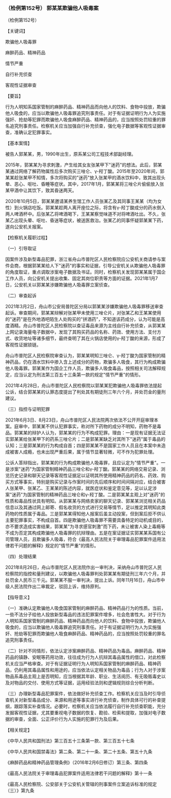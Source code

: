 ### （检例第152号） 郭某某欺骗他人吸毒案

（检例第152号）

【关键词】

欺骗他人吸毒罪

麻醉药品、精神药品

情节严重

自行补充侦查

客观性证据审查

【要旨】

行为人明知系国家管制的麻醉药品、精神药品而向他人的饮料、食物中投放，欺骗他人吸食的，应当以欺骗他人吸毒罪追究刑事责任。对于有证据证明行为人为实施强奸、抢劫等犯罪而欺骗他人吸食麻醉药品、精神药品的，应当按照处罚较重的罪名追究刑事责任。检察机关应当加强自行补充侦查，强化电子数据等客观性证据审查，准确认定犯罪事实。

【基本案情】

被告人郭某某，男，1990年出生，原系某公司工程技术部副经理。

2015年，郭某某为寻求刺激，产生给其女友张某甲下"迷药"的想法。此后，郭某某通过网络了解药物属性后多次购买三唑仑、γ-羟丁酸。2015年至2020年间，郭某某趁张某甲不知情，多次将购买的"迷药"放入张某甲的酒水饮料中，致其出现头晕、恶心、呕吐、昏睡等症状。其中，2017年1月，郭某某将三唑仑片偷偷放入张某甲酒中让其饮下，致其昏迷两天。

2020年10月5日，郭某某邀请某养生馆工作人员张某乙及其同事王某某（均为女性）到火锅店吃饭。郭某某趁两人离开座位之际，将含有γ-羟丁酸成分的药水倒入两人啤酒杯中。后张某乙将啤酒喝下，王某某察觉味道不对将啤酒吐出。不久，张某乙出现头晕、呕吐、昏迷等症状，被送医救治。张某乙的同事怀疑郭某某下药，遂向公安机关报案。

【检察机关履职过程】

（一）引导取证

因案件涉及新型毒品犯罪，浙江省舟山市普陀区人民检察院应公安机关商请参与案件会商，根据郭某某给人下"迷药"的事实和证据，引导公安机关从欺骗他人吸毒罪的角度取证，重点调取涉案电子数据及书证。同时，检察机关发现郭某某属于国企工作人员，向公安机关提出收集、固定其岗位职责等方面的证据。2021年1月7日，公安机关以郭某某涉嫌欺骗他人吸毒罪立案侦查。

（二）审查起诉

2021年3月2日，舟山市公安局普陀区分局以郭某某涉嫌欺骗他人吸毒罪移送审查起诉。审查期间，郭某某辩解对张某甲未使用三唑仑片，对张某乙和王某某使用的"迷药"是在外地酒吧陌生人处购买的"拼酒药"，不知道该药成分，认为可能是高度酒精。舟山市普陀区人民检察院以查证毒品来源为主线自行补充侦查，从郭某某上网记录海量电子数据中，发现了其购买药品的名称、药效、使用方法、支付方式、收货地址等诸多细节，最终查明了其在火锅店使用的γ-羟丁酸的来源，形成了客观性证据锁链。

舟山市普陀区人民检察院审查认为，郭某某明知三唑仑、γ-羟丁酸为国家管制的精神药品，仍在酒水饮料中掺入含上述成分的药物，欺骗多人吸食，其行为构成欺骗他人吸毒罪。郭某某作为国企工作人员，欺骗多人吸食毒品，按照相关司法解释规定，应当认定为刑法第三百五十三条第一款的规定"情节严重"的情形。

2021年4月28日，舟山市普陀区人民检察院以郭某某犯欺骗他人吸毒罪依法提起公诉，结合郭某某的认罪态度提出了判处其有期徒刑三年六个月，并处罚金的量刑建议。

（三）指控与证明犯罪

2021年6月3日、8月23日，舟山市普陀区人民法院两次依法不公开开庭审理本案。庭审中，郭某某不供认犯罪事实，称对所下药物的成分不明知，药物不是毒品。郭某某的辩护人认为，郭某某的行为不构成犯罪。理由：一是现有证据无法证实郭某某给张某甲下的药系三唑仑片；二是郭某某缺乏对其所下"迷药"属于毒品的认知；三是郭某某的行为构成自首；四是郭某某不是国家工作人员且在本案中未造成被害人成瘾，也未出现严重后果，属于情节显著轻微，可不作为犯罪处理。

公诉人答辩指出，郭某某的行为构成欺骗他人吸毒罪，且应认定为"情节严重"。一是涉案"迷药"为国家管制精神药品三唑仑和γ-羟丁酸。郭某某的网络交易记录、浏览历史记录和聊天记录等客观性证据足以证明其所使用精神药品的药名、药效、购买方式等事实，特别是购买记录与作案时间的先后顺序和时间间隔对应，结合被害人张某甲、张某乙、王某某的陈述内容，就医症状和鉴定意见等，足以认定涉案"迷药"为国家管制的精神药品三唑仑和γ-羟丁酸。二是郭某某主观上对"迷药"的性质和毒品性状具有明知。从郭某某与网络卖家的聊天记录、郭某某浏览相关药品信息以及其通过网上邮寄、假名收货的方式进行交易等情节，足以推定其明知此类药物的性质属于毒品。三是郭某某得知他人报案后虽主动投案，但到案后拒不供认主要犯罪事实，不构成自首。四是欺骗他人吸毒罪不需要具备特定的动机或目的，亦不要求造成实害结果，郭某某"为寻求感官刺激"而下药，未让被害人染上毒瘾等不成为否定其构成欺骗他人吸毒罪的抗辩理由。五是在案证据证实郭某某系国有公司管理人员，且欺骗多人吸毒，符合《最高人民法院关于审理毒品犯罪案件适用法律若干问题的解释》规定的"情节严重"的情形。

（四）处理结果

2021年8月26日，舟山市普陀区人民法院作出一审判决，采纳舟山市普陀区人民检察院的指控和量刑建议，以欺骗他人吸毒罪判处郭某某有期徒刑三年六个月，并处罚金人民币三千元。郭某某不服一审判决，提出上诉。同年11月16日，舟山市中级人民法院作出二审裁定，驳回上诉，维持原判。

【指导意义】

（一）准确认定欺骗他人吸食国家管制的麻醉药品、精神药品行为的性质。当前，一些不法分子给他人投放新型毒品的违法犯罪案件增多，社会危害性大。对于行为人明知系国家管制的麻醉药品、精神药品而向他人的饮料、食物中投放，欺骗他人吸食的，应当以欺骗他人吸毒罪追究刑事责任。对于有证据证明行为人为实施强奸、抢劫等犯罪而欺骗他人吸食麻醉药品、精神药品的，应当按照处罚较重的罪名追究刑事责任。

（二）针对不同情形，依法认定涉案麻醉药品、精神药品为毒品。麻醉药品、精神药品的镇静、安眠等药用功效，往往成为行为人抗辩其毒品属性的借口，对此检察机关应当严格审查。对于有证据证明行为人明知系国家管制的麻醉药品、精神药品，仍利用其毒品属性和用途的，应当依法认定相关物品为毒品；行为人对于涉案物品系毒品主观上是否明知，应当根据其年龄、职业、生活阅历、有无吸贩毒史以及对物品的交付、使用方式等证据，运用经验法则和逻辑规则综合分析判断。

（三）办理新型毒品犯罪案件，依法做好补充侦查工作。检察机关应当及时引导侦查机关对新型毒品成分、来源和用途等事实进行补充侦查，制作具体可行的补查提纲，跟踪落实补查情况。必要时，检察机关应当依法履行自行补充侦查职能，充分发掘客观性证据，尤其要重视电子数据的恢复、勘验、检索和提取，加强对电子数据的审查，全面、公正评价行为人实施的犯罪行为及后果。

【相关规定】

《中华人民共和国刑法》第三百五十三条第一款、第三百五十七条

《中华人民共和国禁毒法》第二条、第二十一条、第二十五条、第五十九条

《麻醉药品和精神药品管理条例》（2016年2月6日修订）第三条、第四条

《最高人民法院关于审理毒品犯罪案件适用法律若干问题的解释》第十一条

《最高人民检察院、公安部关于公安机关管辖的刑事案件立案追诉标准的规定（三）》第九条
